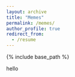 ```yaml
---
layout: archive
title: "Memes"
permalink: /memes/
author_profile: true
redirect_from:
  - /resume
---
```


{% include base_path %}

hello

